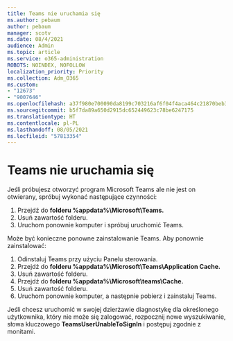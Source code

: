 ```yaml
---
title: Teams nie uruchamia się
ms.author: pebaum
author: pebaum
manager: scotv
ms.date: 08/4/2021
audience: Admin
ms.topic: article
ms.service: o365-administration
ROBOTS: NOINDEX, NOFOLLOW
localization_priority: Priority
ms.collection: Adm_O365
ms.custom:
- "12673"
- "9007646"
ms.openlocfilehash: a37f980e700090da8199c703216af6f04f4aca464c21870beb3e907dd7b2d491
ms.sourcegitcommit: b5f7da89a650d2915dc652449623c78be6247175
ms.translationtype: HT
ms.contentlocale: pl-PL
ms.lasthandoff: 08/05/2021
ms.locfileid: "57813354"
---
```

# <a name="teams-doesnt-launch"></a>Teams nie uruchamia się

Jeśli próbujesz otworzyć program Microsoft Teams ale nie jest on otwierany, spróbuj wykonać następujące czynności:

1. Przejdź do **folderu %appdata%\Microsoft\Teams.**
1. Usuń zawartość folderu.
1. Uruchom ponownie komputer i spróbuj uruchomić Teams.

Może być konieczne ponowne zainstalowanie Teams. Aby ponownie zainstalować:

1. Odinstaluj Teams przy użyciu Panelu sterowania.
1. Przejdź do **folderu %appdata%\Microsoft\Teams\Application Cache.**
1. Usuń zawartość folderu.
1. Przejdź do **folderu %appdata%\Microsoft\teams\Cache.**
1. Usuń zawartość folderu.
1. Uruchom ponownie komputer, a następnie pobierz i zainstaluj Teams.

Jeśli chcesz uruchomić w swojej dzierżawie diagnostykę dla określonego użytkownika, który nie może się zalogować, rozpocznij nowe wyszukiwanie, słowa kluczowego **TeamsUserUnableToSignIn** i postępuj zgodnie z monitami.